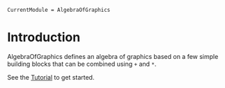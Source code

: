```@meta
CurrentModule = AlgebraOfGraphics
```

# Introduction

AlgebraOfGraphics defines an algebra of graphics based on a few simple building blocks
that can be combined using `+` and `*`.

See the [Tutorial](@ref) to get started.